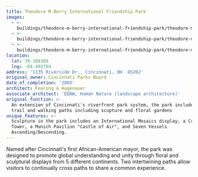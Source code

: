 ```yaml
---
title: Theodore M Berry International Friendship Park
images:
  - >-
    buildings/theodore-m-berry-international-friendship-park/theodore-m-berry-international-friendship-park-0_qwj0ph
  - >-
    buildings/theodore-m-berry-international-friendship-park/theodore-m-berry-international-friendship-park-1_nhkllo
  - >-
    buildings/theodore-m-berry-international-friendship-park/theodore-m-berry-international-friendship-park-2_awwa3o
location:
  lat: 39.106389
  lng: -84.492764
address: '1135 Riverside Dr., Cincinnati, OH  45202'
original_owner: Cincinnati Parks Board
date_of_completion: '2003'
architect: Fearing & Hagenauer
associate_architect: 'EDAW, Human Nature (landscape architecture)'
original_function: >-
  An extension of Cincinnati's riverfront park system, the park includes a bike
  trail and walking paths including scupture and floral gardens
unique_features: >-
  Sculpture in the park includes an International Mosaics display, a Crystalline
  Tower, a Munich Pavilion "Castle of Air", and Seven Vessels
  Ascending/Descending.
---
```


Named after Cincinnati's first African-American mayor, the park was designed to promote global understanding and unity through floral and sculptural displays from 5 different continents. Two intertwining paths allow visitors to continually cross paths to share a common experience.
